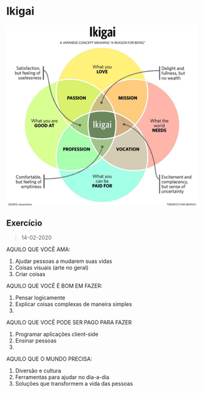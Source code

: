 # Ikigai

<img alt="Ikigai Diagram" src="./media/ikigai.jpeg" width="600">

## Exercício

> 14-02-2020

AQUILO QUE VOCÊ AMA:

1. Ajudar pessoas a mudarem suas vidas
2. Coisas visuais (arte no geral)
3. Criar coisas

AQUILO QUE VOCÊ É BOM EM FAZER:

1. Pensar logicamente
2. Explicar coisas complexas de maneira simples
3. 

AQUILO QUE VOCÊ PODE SER PAGO PARA FAZER

1. Programar aplicações client-side
2. Ensinar pessoas
3.

AQUILO QUE O MUNDO PRECISA:

1. Diversão e cultura
2. Ferramentas para ajudar no dia-a-dia
3. Soluções que transformem a vida das pessoas
